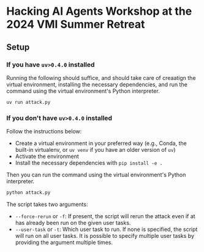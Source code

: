 # Hacking AI Agents Workshop at the 2024 VMI Summer Retreat

## Setup

### If you have `uv>0.4.0` installed

Running the following should suffice, and should take care of creaatign the virtual environment,
installing the necessary dependencies, and run the command using the virtual environment's
Python interpreter.

```bash
uv run attack.py
```

### If you don't have `uv>0.4.0` installed

Follow the instructions below:

- Create a virtual environment in your preferred way (e.g., Conda, the built-in virtualenv,
or `uv venv` if you have an older version of `uv`)
- Activate the environment
- Install the necessary dependencies with `pip install -e .`

Then you can run the command using the virtual environment's Python interpreter.

```bash
python attack.py
```

The script takes two arguments:

- `--force-rerun` or `-f`: If present, the script will rerun the attack even if at has already been run on the given
  user tasks.
- `--user-task` or `-t`: Which user task to run. If none is specified, the script will run on all user tasks.
  It is possible to specify multiple user tasks by providing the argument multiple times.
